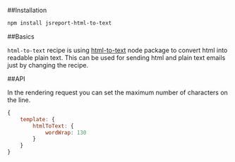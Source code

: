
##Installation
```bash
npm install jsreport-html-to-text
```

##Basics

`html-to-text` recipe is using [html-to-text](https://github.com/werk85/node-html-to-text) node package to convert html into readable plain text. This can be used for sending html and plain text emails just by changing the recipe.

##API

In the rendering request you can set the maximum number of characters on the line.

```js
{
	template: {
		htmlToText: {
			wordWrap: 130
		}
	}
}
```


